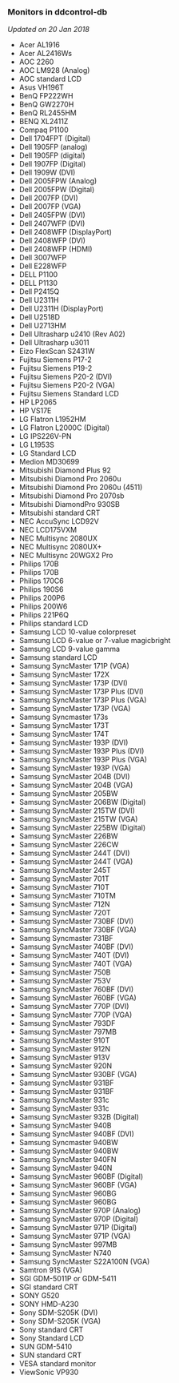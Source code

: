 <!-- grep -nrw "<monitor" ./db/monitors/* | cut -d '"' -f 2 | sort > MONITORS.md -->
### Monitors in ddcontrol-db

*Updated on 20 Jan 2018*

* Acer AL1916
* Acer AL2416Ws
* AOC 2260
* AOC LM928 (Analog)
* AOC standard LCD
* Asus VH196T
* BenQ FP222WH
* BenQ GW2270H
* BenQ RL2455HM
* BENQ XL2411Z
* Compaq P1100
* Dell 1704FPT (Digital)
* Dell 1905FP (analog)
* Dell 1905FP (digital)
* Dell 1907FP (Digital)
* Dell 1909W (DVI)
* Dell 2005FPW (Analog)
* Dell 2005FPW (Digital)
* Dell 2007FP (DVI)
* Dell 2007FP (VGA)
* Dell 2405FPW (DVI)
* Dell 2407WFP (DVI)
* Dell 2408WFP (DisplayPort)
* Dell 2408WFP (DVI)
* Dell 2408WFP (HDMI)
* Dell 3007WFP
* Dell E228WFP
* DELL P1100
* DELL P1130
* Dell P2415Q
* Dell U2311H
* Dell U2311H (DisplayPort)
* Dell U2518D
* Dell U2713HM
* Dell Ultrasharp u2410 (Rev A02)
* Dell Ultrasharp u3011
* Eizo FlexScan S2431W
* Fujitsu Siemens P17-2
* Fujitsu Siemens P19-2
* Fujitsu Siemens P20-2 (DVI)
* Fujitsu Siemens P20-2 (VGA)
* Fujitsu Siemens Standard LCD
* HP LP2065
* HP VS17E
* LG Flatron L1952HM
* LG Flatron L2000C (Digital)
* LG IPS226V-PN
* LG L1953S
* LG Standard LCD
* Medion MD30699
* Mitsubishi Diamond Plus 92
* Mitsubishi Diamond Pro 2060u
* Mitsubishi Diamond Pro 2060u (4511)
* Mitsubishi Diamond Pro 2070sb
* Mitsubishi DiamondPro 930SB
* Mitsubishi standard CRT
* NEC AccuSync LCD92V
* NEC LCD175VXM
* NEC Multisync 2080UX
* NEC Multisync 2080UX+
* NEC Multisync 20WGX2 Pro
* Philips 170B
* Philips 170B
* Philips 170C6
* Philips 190S6
* Philips 200P6
* Philips 200W6
* Philips 221P6Q
* Philips standard LCD
* Samsung LCD 10-value colorpreset
* Samsung LCD 6-value or 7-value magicbright
* Samsung LCD 9-value gamma
* Samsung standard LCD
* Samsung SyncMaster 171P (VGA)
* Samsung SyncMaster 172X
* Samsung SyncMaster 173P (DVI)
* Samsung SyncMaster 173P Plus (DVI)
* Samsung SyncMaster 173P Plus (VGA)
* Samsung SyncMaster 173P (VGA)
* Samsung Syncmaster 173s
* Samsung SyncMaster 173T
* Samsung SyncMaster 174T
* Samsung SyncMaster 193P (DVI)
* Samsung SyncMaster 193P Plus (DVI)
* Samsung SyncMaster 193P Plus (VGA)
* Samsung SyncMaster 193P (VGA)
* Samsung SyncMaster 204B (DVI)
* Samsung SyncMaster 204B (VGA)
* Samsung SyncMaster 205BW
* Samsung SyncMaster 206BW (Digital)
* Samsung SyncMaster 215TW (DVI)
* Samsung SyncMaster 215TW (VGA)
* Samsung SyncMaster 225BW (Digital)
* Samsung SyncMaster 226BW
* Samsung SyncMaster 226CW
* Samsung SyncMaster 244T (DVI)
* Samsung SyncMaster 244T (VGA)
* Samsung SyncMaster 245T
* Samsung SyncMaster 701T
* Samsung SyncMaster 710T
* Samsung SyncMaster 710TM
* Samsung SyncMaster 712N
* Samsung SyncMaster 720T
* Samsung SyncMaster 730BF (DVI)
* Samsung SyncMaster 730BF (VGA)
* Samsung Syncmaster 731BF
* Samsung SyncMaster 740BF (DVI)
* Samsung SyncMaster 740T (DVI)
* Samsung SyncMaster 740T (VGA)
* Samsung SyncMaster 750B
* Samsung SyncMaster 753V
* Samsung SyncMaster 760BF (DVI)
* Samsung SyncMaster 760BF (VGA)
* Samsung SyncMaster 770P (DVI)
* Samsung SyncMaster 770P (VGA)
* Samsung SyncMaster 793DF
* Samsung SyncMaster 797MB
* Samsung SyncMaster 910T
* Samsung SyncMaster 912N
* Samsung SyncMaster 913V
* Samsung SyncMaster 920N
* Samsung SyncMaster 930BF (VGA)
* Samsung SyncMaster 931BF
* Samsung SyncMaster 931BF
* Samsung SyncMaster 931c
* Samsung SyncMaster 931c
* Samsung SyncMaster 932B (Digital)
* Samsung SyncMaster 940B
* Samsung SyncMaster 940BF (DVI)
* Samsung Syncmaster 940BW
* Samsung SyncMaster 940BW
* Samsung SyncMaster 940FN
* Samsung SyncMaster 940N
* Samsung SyncMaster 960BF (Digital)
* Samsung SyncMaster 960BF (VGA)
* Samsung SyncMaster 960BG
* Samsung SyncMaster 960BG
* Samsung SyncMaster 970P (Analog)
* Samsung SyncMaster 970P (Digital)
* Samsung SyncMaster 971P (Digital)
* Samsung SyncMaster 971P (VGA)
* Samsung SyncMaster 997MB
* Samsung SyncMaster N740
* Samsung SyncMaster S22A100N (VGA)
* Samtron 91S (VGA)
* SGI GDM-5011P or GDM-5411
* SGI standard CRT
* SONY G520
* SONY HMD-A230
* Sony SDM-S205K (DVI)
* Sony SDM-S205K (VGA)
* Sony standard CRT
* Sony Standard LCD
* SUN GDM-5410
* SUN standard CRT
* VESA standard monitor
* ViewSonic VP930
